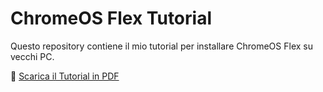 # ChromeOS Flex Tutorial

Questo repository contiene il mio tutorial per installare ChromeOS Flex su vecchi PC.

📄 [Scarica il Tutorial in PDF](https://github.com/tuo-username/trychromeosflex/keleimas/main/Tutorial_Vecchio_PC_ChromeOS_Flex.pdf)


